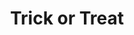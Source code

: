---
layout: item
raw_url: https://prdwebappstorage.blob.core.windows.net/kansaspattons/images/gallery-2009-10-31/img59163.jpg
thumb_url: https://prdwebappstorage.blob.core.windows.net/kansaspattons/images/gallery-2009-10-31/thumb_img59163.jpg
post: blog/2009-10-31-halloween.md
index: 8
title: Trick or Treat
---